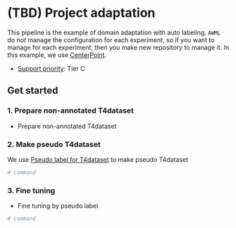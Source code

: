 # (TBD) Project adaptation

This pipeline is the example of domain adaptation with auto labeling.
`AWML` do *not* manage the configuration for each experiment, so if you want to manage for each experiment, then you make new repository to manage it.
In this example, we use [CenterPoint](/projects/CenterPoint).

- [Support priority](https://github.com/tier4/AWML/blob/main/docs/design/autoware_ml_design.md#support-priority): Tier C

## Get started
### 1. Prepare non-annotated T4dataset

- Prepare non-annotated T4dataset

### 2. Make pseudo T4dataset

We use [Pseudo label for T4dataset](/tools/t4dataset_pseudo_label_3d/) to make pseudo T4dataset

```sh
# command
```

### 3. Fine tuning

- Fine tuning by pseudo label

```sh
# command
```
